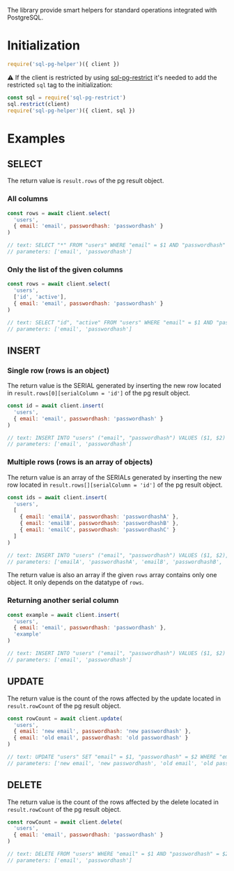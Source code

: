 The library provide smart helpers for standard operations integrated with PostgreSQL.

# Initialization

```javascript
require('sql-pg-helper')({ client })
```

:warning: If the client is restricted by using [sql-pg-restrict](https://www.npmjs.com/package/sql-pg-restrict) it's needed to add the restricted `sql` tag to the initialization:

```javascript
const sql = require('sql-pg-restrict')
sql.restrict(client)
require('sql-pg-helper')({ client, sql })
```

# Examples

## SELECT

The return value is `result.rows` of the pg result object.

### All columns

```javascript
const rows = await client.select(
  'users',
  { email: 'email', passwordhash: 'passwordhash' }
)

// text: SELECT "*" FROM "users" WHERE "email" = $1 AND "passwordhash" = $2
// parameters: ['email', 'passwordhash']
```

### Only the list of the given columns

```javascript
const rows = await client.select(
  'users',
  ['id', 'active'],
  { email: 'email', passwordhash: 'passwordhash' }
)

// text: SELECT "id", "active" FROM "users" WHERE "email" = $1 AND "passwordhash" = $2
// parameters: ['email', 'passwordhash']
```

## INSERT

### Single row (rows is an object)

The return value is the SERIAL generated by inserting the new row located in `result.rows[0][serialColumn = 'id']` of the pg result object.

```javascript
const id = await client.insert(
  'users',
  { email: 'email', passwordhash: 'passwordhash' }
)

// text: INSERT INTO "users" ("email", "passwordhash") VALUES ($1, $2) RETURNING "id"
// parameters: ['email', 'passwordhash']
```

### Multiple rows (rows is an array of objects)

The return value is an array of the SERIALs generated by inserting the new row located in `result.rows[][serialColumn = 'id']` of the pg result object.

```javascript
const ids = await client.insert(
  'users',
  [
    { email: 'emailA', passwordhash: 'passwordhashA' },
    { email: 'emailB', passwordhash: 'passwordhashB' },
    { email: 'emailC', passwordhash: 'passwordhashC' }
  ]
)

// text: INSERT INTO "users" ("email", "passwordhash") VALUES ($1, $2), ($3, $4), ($5, $6) RETURNING "id"
// parameters: ['emailA', 'passwordhashA', 'emailB', 'passwordhashB', 'emailC', 'passwordhashC']
```

The return value is also an array if the given `rows` array contains only one object. It only depends on the datatype of `rows`.

### Returning another serial column

```javascript
const example = await client.insert(
  'users',
  { email: 'email', passwordhash: 'passwordhash' },
  'example'
)

// text: INSERT INTO "users" ("email", "passwordhash") VALUES ($1, $2) RETURNING "example"
// parameters: ['email', 'passwordhash']
```

## UPDATE

The return value is the count of the rows affected by the update located in `result.rowCount` of the pg result object.

```javascript
const rowCount = await client.update(
  'users',
  { email: 'new email', passwordhash: 'new passwordhash' },
  { email: 'old email', passwordhash: 'old passwordhash' }
)

// text: UPDATE "users" SET "email" = $1, "passwordhash" = $2 WHERE "email" = $3 AND "passwordhash" = $4
// parameters: ['new email', 'new passwordhash', 'old email', 'old passwordhash']
```

## DELETE

The return value is the count of the rows affected by the delete located in `result.rowCount` of the pg result object.

```javascript
const rowCount = await client.delete(
  'users',
  { email: 'email', passwordhash: 'passwordhash' }
)

// text: DELETE FROM "users" WHERE "email" = $1 AND "passwordhash" = $2
// parameters: ['email', 'passwordhash']
```
